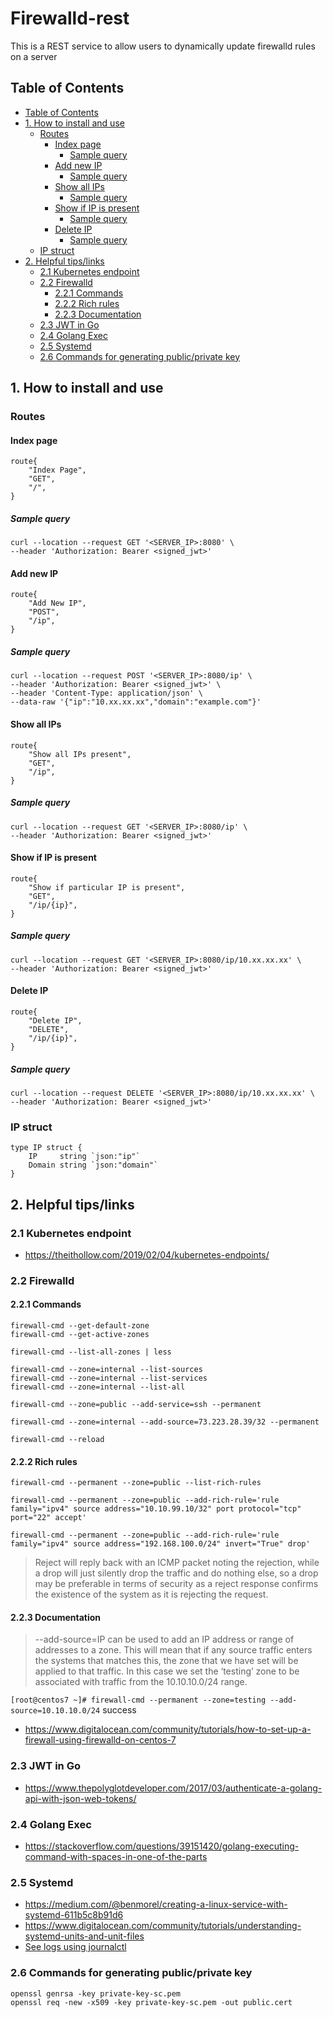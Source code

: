 # Firewalld-rest

This is a REST service to allow users to dynamically update firewalld rules on a server

## Table of Contents

<!-- @import "[TOC]" {cmd="toc" depthFrom=2 depthTo=6 orderedList=false} -->

<!-- code_chunk_output -->

- [Table of Contents](#table-of-contents)
- [1. How to install and use](#1-how-to-install-and-use)
  - [Routes](#routes)
    - [Index page](#index-page)
      - [Sample query](#sample-query)
    - [Add new IP](#add-new-ip)
      - [Sample query](#sample-query-1)
    - [Show all IPs](#show-all-ips)
      - [Sample query](#sample-query-2)
    - [Show if IP is present](#show-if-ip-is-present)
      - [Sample query](#sample-query-3)
    - [Delete IP](#delete-ip)
      - [Sample query](#sample-query-4)
  - [IP struct](#ip-struct)
- [2. Helpful tips/links](#2-helpful-tipslinks)
  - [2.1 Kubernetes endpoint](#21-kubernetes-endpoint)
  - [2.2 Firewalld](#22-firewalld)
    - [2.2.1 Commands](#221-commands)
    - [2.2.2 Rich rules](#222-rich-rules)
    - [2.2.3 Documentation](#223-documentation)
  - [2.3 JWT in Go](#23-jwt-in-go)
  - [2.4 Golang Exec](#24-golang-exec)
  - [2.5 Systemd](#25-systemd)
  - [2.6 Commands for generating public/private key](#26-commands-for-generating-publicprivate-key)

<!-- /code_chunk_output -->

## 1. How to install and use

### Routes

#### Index page

```
route{
    "Index Page",
    "GET",
    "/",
}
```

##### Sample query

```
curl --location --request GET '<SERVER_IP>:8080' \
--header 'Authorization: Bearer <signed_jwt>'
```

#### Add new IP

```
route{
    "Add New IP",
    "POST",
    "/ip",
}
```

##### Sample query

```
curl --location --request POST '<SERVER_IP>:8080/ip' \
--header 'Authorization: Bearer <signed_jwt>' \
--header 'Content-Type: application/json' \
--data-raw '{"ip":"10.xx.xx.xx","domain":"example.com"}'
```

#### Show all IPs

```
route{
    "Show all IPs present",
    "GET",
    "/ip",
}
```

##### Sample query

```
curl --location --request GET '<SERVER_IP>:8080/ip' \
--header 'Authorization: Bearer <signed_jwt>'
```

#### Show if IP is present

```
route{
    "Show if particular IP is present",
    "GET",
    "/ip/{ip}",
}
```

##### Sample query

```
curl --location --request GET '<SERVER_IP>:8080/ip/10.xx.xx.xx' \
--header 'Authorization: Bearer <signed_jwt>'
```

#### Delete IP

```
route{
    "Delete IP",
    "DELETE",
    "/ip/{ip}",
}
```

##### Sample query

```
curl --location --request DELETE '<SERVER_IP>:8080/ip/10.xx.xx.xx' \
--header 'Authorization: Bearer <signed_jwt>'
```

### IP struct

```
type IP struct {
	IP     string `json:"ip"`
	Domain string `json:"domain"`
}
```

## 2. Helpful tips/links

### 2.1 Kubernetes endpoint

- https://theithollow.com/2019/02/04/kubernetes-endpoints/

### 2.2 Firewalld

#### 2.2.1 Commands

```
firewall-cmd --get-default-zone
firewall-cmd --get-active-zones

firewall-cmd --list-all-zones | less

firewall-cmd --zone=internal --list-sources
firewall-cmd --zone=internal --list-services
firewall-cmd --zone=internal --list-all

firewall-cmd --zone=public --add-service=ssh --permanent

firewall-cmd --zone=internal --add-source=73.223.28.39/32 --permanent

firewall-cmd --reload
```

#### 2.2.2 Rich rules

`firewall-cmd --permanent --zone=public --list-rich-rules`

`firewall-cmd --permanent --zone=public --add-rich-rule='rule family="ipv4" source address="10.10.99.10/32" port protocol="tcp" port="22" accept'`

`firewall-cmd --permanent --zone=public --add-rich-rule='rule family="ipv4" source address="192.168.100.0/24" invert="True" drop'`

> Reject will reply back with an ICMP packet noting the rejection, while a drop will just silently drop the traffic and do nothing else, so a drop may be preferable in terms of security as a reject response confirms the existence of the system as it is rejecting the request.

#### 2.2.3 Documentation

> --add-source=IP can be used to add an IP address or range of addresses to a zone. This will mean that if any source traffic enters the systems that matches this, the zone that we have set will be applied to that traffic. In this case we set the ‘testing’ zone to be associated with traffic from the 10.10.10.0/24 range.

`[root@centos7 ~]# firewall-cmd --permanent --zone=testing --add-source=10.10.10.0/24`
success

- https://www.digitalocean.com/community/tutorials/how-to-set-up-a-firewall-using-firewalld-on-centos-7

### 2.3 JWT in Go

- https://www.thepolyglotdeveloper.com/2017/03/authenticate-a-golang-api-with-json-web-tokens/

### 2.4 Golang Exec

- https://stackoverflow.com/questions/39151420/golang-executing-command-with-spaces-in-one-of-the-parts

### 2.5 Systemd

- https://medium.com/@benmorel/creating-a-linux-service-with-systemd-611b5c8b91d6
- https://www.digitalocean.com/community/tutorials/understanding-systemd-units-and-unit-files
- [See logs using journalctl](https://www.linode.com/docs/quick-answers/linux/how-to-use-journalctl/)

### 2.6 Commands for generating public/private key

```
openssl genrsa -key private-key-sc.pem
openssl req -new -x509 -key private-key-sc.pem -out public.cert
```
